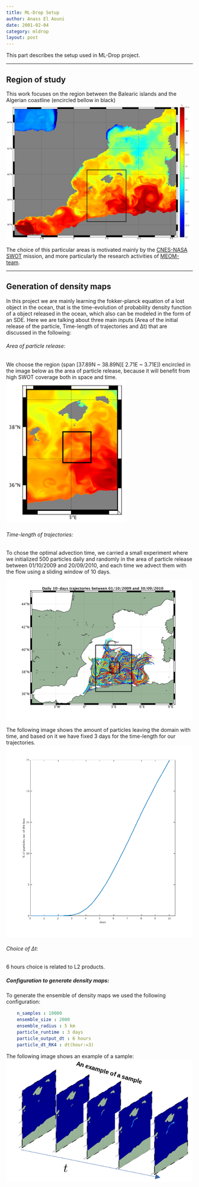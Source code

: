 ```yaml
---
title: ML-Drop Setup 
author: Anass El Aouni
date: 2001-02-04
category: mldrop
layout: post
---
```


This part describes the setup used in ML-Drop project.


-------------

Region of study
-------------

This work focuses on the region between the Balearic islands and the Algerian coastline (encircled bellow in black)
![ocean current](../assets/images/sst.png)

The choice of this particular areas is motivated mainly by the [CNES-NASA SWOT](https://swot.jpl.nasa.gov/mission/overview/) mission, and more particularly the research activities of [MEOM-team](https://meom-group.github.io/).


-------------

Generation of density maps
-------------
In this project we are mainly learning the fokker-planck equation of a lost object in the ocean, that is the time-evolution of probability density function of a object released in the ocean, which also can be modeled in the form of an SDE.
Here we are talking about three main inputs (Area of the initial release of the particle, Time-length of trajectories and Δt) that are discussed in the following:

###### Area of particle release:

We choose the region (span [37.89N ~ 38.89N][ 2.71E ~ 3.71E]) encircled in the image below as the area of particle release, because it will benefit from high SWOT coverage both in space and time.  
![ocean current](../assets/images/release_are.png)

###### Time-length of trajectories:

To chose the optimal advection time, we carried a small experiment where we initialized 500 particles daily and randomly in the area of particle release between 01/10/2009 and 20/09/2010, and each time we advect them with the flow using a sliding window of 10 days.

![ocean current](../assets/images/trajsim.png)

The following image shows the amount of particles leaving the domain with time, and based on it we have fixed 3 days for the time-length for our trajectories. 
![ocean current](../assets/images/trajstat.png)

###### Choice of Δt:

6 hours choice is related to L2 products.

##### Configuration to generate density maps:

To generate the ensemble of density maps we used the following configuration:

```yaml
    n_samples : 10000
    ensemble_size : 2000
    ensemble_radius : 5 km
    particle_runtime : 3 days
    particle_output_dt : 6 hours
    particle_dt_RK4 : dt(hour:=3)
```
The following image shows an example of a sample: 
![ocean current](../assets/images/sample.png)

